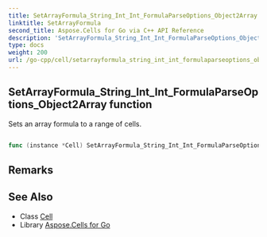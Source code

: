 ```yaml
---
title: SetArrayFormula_String_Int_Int_FormulaParseOptions_Object2Array Method 
linktitle: SetArrayFormula
second_title: Aspose.Cells for Go via C++ API Reference
description: 'SetArrayFormula_String_Int_Int_FormulaParseOptions_Object2Array method. Encapsulates the function that represents setarrayformula in Go.'
type: docs
weight: 200
url: /go-cpp/cell/setarrayformula_string_int_int_formulaparseoptions_object2array/
---
```


## SetArrayFormula_String_Int_Int_FormulaParseOptions_Object2Array function

Sets an array formula to a range of cells.

```go

func (instance *Cell) SetArrayFormula_String_Int_Int_FormulaParseOptions_Object2Array(arrayformula string, rownumber int32, columnnumber int32, options *FormulaParseOptions, values [][]interface{})  error

```

## Remarks


## See Also

* Class [Cell](../)
* Library [Aspose.Cells for Go](../../)
